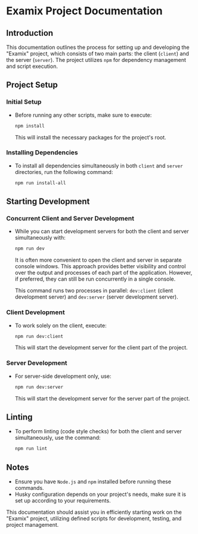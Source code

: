 
# Examix Project Documentation

## Introduction
This documentation outlines the process for setting up and developing the "Examix" project, which consists of two main parts: the client (`client`) and the server (`server`). The project utilizes `npm` for dependency management and script execution.

## Project Setup

### Initial Setup

- Before running any other scripts, make sure to execute:

  ```bash
  npm install
  ```

  This will install the necessary packages for the project's root.

### Installing Dependencies

- To install all dependencies simultaneously in both `client` and `server` directories, run the following command:

  ```bash
  npm run install-all
  ```

## Starting Development

### Concurrent Client and Server Development

- While you can start development servers for both the client and server simultaneously with:

  ```bash
  npm run dev
  ```

  It is often more convenient to open the client and server in separate console windows. This approach provides better visibility and control over the output and processes of each part of the application. However, if preferred, they can still be run concurrently in a single console.

  This command runs two processes in parallel: `dev:client` (client development server) and `dev:server` (server development server).

### Client Development

- To work solely on the client, execute:

  ```bash
  npm run dev:client
  ```

  This will start the development server for the client part of the project.

### Server Development

- For server-side development only, use:

  ```bash
  npm run dev:server
  ```

  This will start the development server for the server part of the project.

## Linting

- To perform linting (code style checks) for both the client and server simultaneously, use the command:

  ```bash
  npm run lint
  ```

## Notes

- Ensure you have `Node.js` and `npm` installed before running these commands.
- Husky configuration depends on your project's needs, make sure it is set up according to your requirements.

This documentation should assist you in efficiently starting work on the "Examix" project, utilizing defined scripts for development, testing, and project management.
